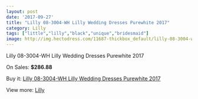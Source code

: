 ```yaml
---
layout: post
date: '2017-09-27'
title: "Lilly 08-3004-WH Lilly Wedding Dresses Purewhite 2017"
category: Lilly
tags: ["little","lilly","black","unique","bridesmaid"]
image: http://img.hectodress.com/11687-thickbox_default/lilly-08-3004-wh-lilly-wedding-dresses-purewhite-2013.jpg
---
```

Lilly 08-3004-WH Lilly Wedding Dresses Purewhite 2017

On Sales: **$286.88**
<a href="https://www.hectodress.com/lilly/5747-lilly-08-3004-wh-lilly-wedding-dresses-purewhite-2013.html"><amp-img layout="responsive" width="600" height="600" src="//img.hectodress.com/11687-thickbox_default/lilly-08-3004-wh-lilly-wedding-dresses-purewhite-2013.jpg" alt="Lilly 08-3004-WH Lilly Wedding Dresses Purewhite 2017 0" /></a>

Buy it: [Lilly 08-3004-WH Lilly Wedding Dresses Purewhite 2017](https://www.hectodress.com/lilly/5747-lilly-08-3004-wh-lilly-wedding-dresses-purewhite-2013.html "Lilly 08-3004-WH Lilly Wedding Dresses Purewhite 2017")

View more: [Lilly](https://www.hectodress.com/99-lilly "Lilly")